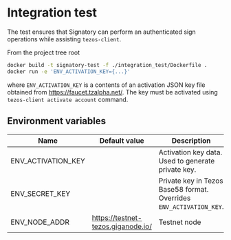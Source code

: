 # Integration test

The test ensures that Signatory can perform an authenticated sign operations while assisting `tezos-client`.



From the project tree root

```sh
docker build -t signatory-test -f ./integration_test/Dockerfile .
docker run -e 'ENV_ACTIVATION_KEY={...}'
```

where `ENV_ACTIVATION_KEY` is a contents of an activation JSON key file obtained from https://faucet.tzalpha.net/. The key must be activated using `tezos-client activate account` command.

## Environment variables

| Name               | Default value                      | Description                                                  |
| ------------------ | ---------------------------------- | ------------------------------------------------------------ |
| ENV_ACTIVATION_KEY |                                    | Activation key data. Used to generate private key.           |
| ENV_SECRET_KEY     |                                    | Private key in Tezos Base58 format. Overrides `ENV_ACTIVATION_KEY`. |
| ENV_NODE_ADDR      | https://testnet-tezos.giganode.io/ | Testnet node                                                 |

